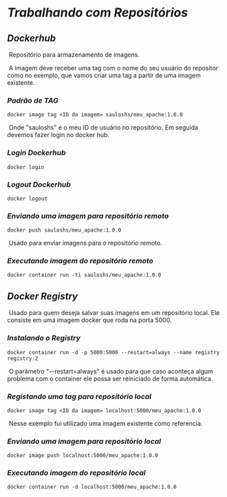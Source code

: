 # ***Trabalhando com Repositórios***

## ***Dockerhub***

​	Repositório para armazenamento de imagens.

​	A imagem deve receber uma tag com o nome do seu usuário do repositor como no exemplo, que vamos criar uma tag a partir de uma imagem existente.

### ***Padrão de TAG***

```shell
docker image tag <ID da imagem> sauloshs/meu_apache:1.0.0
```

​	Onde "sauloshs" é o meu ID de usuário no repositório. Em seguida devemos fazer login no docker hub.

### ***Login Dockerhub***

```shell
docker login 
```

### ***Logout Dockerhub***

```shell
docker logout
```

### ***Enviando uma imagem para repositório remoto***

```shell
docker push sauloshs/meu_apache:1.0.0
```

​	Usado para enviar imagens para o repositório remoto.

### ***Executando imagem do repositório remoto***

```shell
docker container run -ti sauloshs/meu_apache:1.0.0
```

## ***Docker Registry***

​	Usado para quem deseja salvar suas imagens em um repositório local. Ele consiste em uma imagem docker que roda na porta 5000.

### ***Instalando o Registry***

```shell
docker container run -d -p 5000:5000 --restart=always --name registry registry:2
```

​	O parâmetro "--restart=always" é usado para que caso aconteça algum problema com o container ele possa ser reiniciado de forma automática.

### ***Registando uma tag para repositório local***

```shell
docker image tag <ID da imagem> localhost:5000/meu_apache:1.0.0
```

​	Nesse exemplo fui utilizado uma imagem existente como referencia.

### ***Enviando uma imagem para repositório local***

```shell
docker image push localhost:5000/meu_apache:1.0.0
```

### ***Executando imagem do repositório local***

```shell
docker container run -d localhost:5000/meu_apache:1.0.0
```

